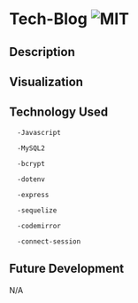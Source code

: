# Tech-Blog ![MIT](https://img.shields.io/badge/license-MIT-green)

  ## Description



  ## Visualization


  ## Technology Used
      -Javascript

      -MySQL2

      -bcrypt

      -dotenv

      -express

      -sequelize

      -codemirror

      -connect-session
  ## Future Development
N/A

